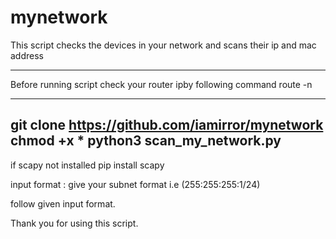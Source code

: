 # mynetwork
This script checks the devices in your network and scans their ip and mac address 

----------------------------------------------------------------------

Before running script check your router ipby following command
route -n

----------------------------------------------------------------------
git clone https://github.com/iamirror/mynetwork
chmod +x *
python3 scan_my_network.py
-----------------------------------------------------------------------
if scapy not installed 
pip install scapy

input format : give your subnet format i.e (255:255:255:1/24)

follow given input format.

Thank you for using this script.

